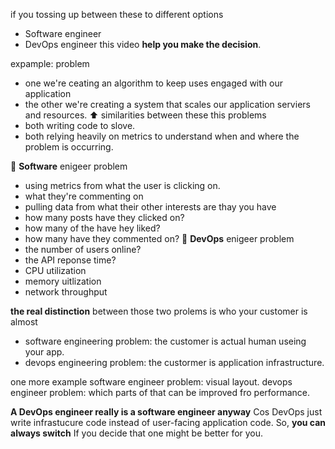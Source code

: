 if you tossing up between these to different options
- Software engineer
- DevOps engineer
this video **help you make the decision**.

expample:
problem
- one we're ceating an algorithm to keep uses engaged with our application
- the other we're creating a system that scales our application serviers and resources.
⬆️ similarities between these this problems
- both writing code to slove.
- both relying heavily on metrics to understand when and where the problem is occurring. 

🤔 **Software** enigeer problem
- using metrics from what the user is clicking on.
- what they're commenting on
- pulling data from what their other interests are thay you have
- how many posts have they clicked on?
- how many of the have hey liked?
- how many have they commented on? 
🤔 **DevOps** enigeer problem
- the number of users online?
- the API reponse time?
- CPU utilization
- memory uitlization
- network throughput

**the real distinction** between those two prolems is who your customer is almost
- software engineering problem: the customer is actual human useing your app.
- devops  engineering problem: the custormer is application infrastructure.

one more example
software engineer problem: visual layout.
devops engineer problem: which parts of that can be improved fro performance. 

**A DevOps engineer really is a software engineer anyway** 
Cos DevOps just write infrastucure code instead of user-facing application code.
So, **you can always switch** If you decide that one might be better for you.
